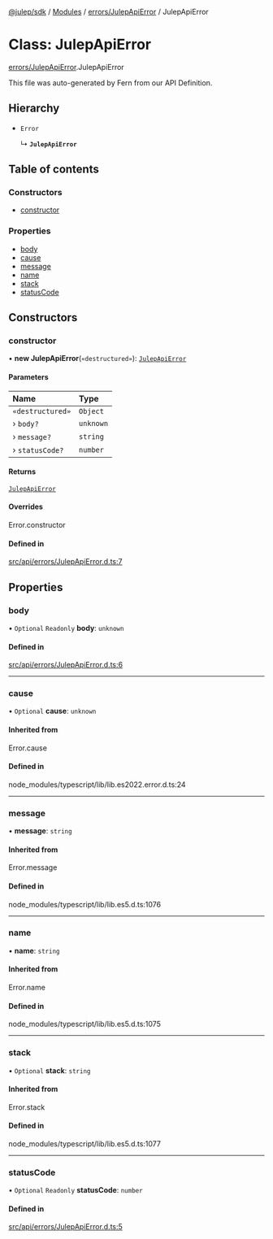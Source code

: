 [@julep/sdk](../README.md) / [Modules](../modules.md) / [errors/JulepApiError](../modules/errors_JulepApiError.md) / JulepApiError

# Class: JulepApiError

[errors/JulepApiError](../modules/errors_JulepApiError.md).JulepApiError

This file was auto-generated by Fern from our API Definition.

## Hierarchy

- `Error`

  ↳ **`JulepApiError`**

## Table of contents

### Constructors

- [constructor](errors_JulepApiError.JulepApiError.md#constructor)

### Properties

- [body](errors_JulepApiError.JulepApiError.md#body)
- [cause](errors_JulepApiError.JulepApiError.md#cause)
- [message](errors_JulepApiError.JulepApiError.md#message)
- [name](errors_JulepApiError.JulepApiError.md#name)
- [stack](errors_JulepApiError.JulepApiError.md#stack)
- [statusCode](errors_JulepApiError.JulepApiError.md#statuscode)

## Constructors

### constructor

• **new JulepApiError**(`«destructured»`): [`JulepApiError`](errors_JulepApiError.JulepApiError.md)

#### Parameters

| Name | Type |
| :------ | :------ |
| `«destructured»` | `Object` |
| › `body?` | `unknown` |
| › `message?` | `string` |
| › `statusCode?` | `number` |

#### Returns

[`JulepApiError`](errors_JulepApiError.JulepApiError.md)

#### Overrides

Error.constructor

#### Defined in

[src/api/errors/JulepApiError.d.ts:7](https://github.com/julep-ai/samantha-monorepo/blob/9aefd53/sdks/js/src/api/errors/JulepApiError.d.ts#L7)

## Properties

### body

• `Optional` `Readonly` **body**: `unknown`

#### Defined in

[src/api/errors/JulepApiError.d.ts:6](https://github.com/julep-ai/samantha-monorepo/blob/9aefd53/sdks/js/src/api/errors/JulepApiError.d.ts#L6)

___

### cause

• `Optional` **cause**: `unknown`

#### Inherited from

Error.cause

#### Defined in

node_modules/typescript/lib/lib.es2022.error.d.ts:24

___

### message

• **message**: `string`

#### Inherited from

Error.message

#### Defined in

node_modules/typescript/lib/lib.es5.d.ts:1076

___

### name

• **name**: `string`

#### Inherited from

Error.name

#### Defined in

node_modules/typescript/lib/lib.es5.d.ts:1075

___

### stack

• `Optional` **stack**: `string`

#### Inherited from

Error.stack

#### Defined in

node_modules/typescript/lib/lib.es5.d.ts:1077

___

### statusCode

• `Optional` `Readonly` **statusCode**: `number`

#### Defined in

[src/api/errors/JulepApiError.d.ts:5](https://github.com/julep-ai/samantha-monorepo/blob/9aefd53/sdks/js/src/api/errors/JulepApiError.d.ts#L5)
